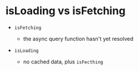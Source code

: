 # isLoading vs isFetching

- `isFetching`

  - the async query function hasn't yet resolved

- `isLoading`

  - no cached data, plus `isFecthing`
